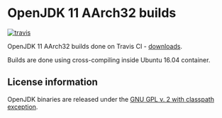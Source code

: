 OpenJDK 11 AArch32 builds
=========================

[![travis](https://travis-ci.org/ojdkbuild/contrib_jdk11u-aarch32-ci.svg?branch=jdk-11.0.2%2B9)](https://travis-ci.org/ojdkbuild/contrib_jdk11u-aarch32-ci/builds)

OpenJDK 11 AArch32 builds done on Travis CI - [downloads](https://github.com/ojdkbuild/contrib_jdk11u-aarch32-ci/releases).

Builds are done using cross-compiling inside Ubuntu 16.04 container.

License information
-------------------

OpenJDK binaries are released under the [GNU GPL v. 2 with classpath exception](https://github.com/ojdkbuild/contrib_jdk11u-aarch32-ci/blob/master/LICENSE).

